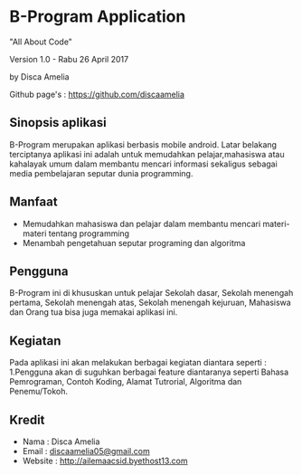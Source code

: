 # B-Program Application
"All About Code"

Version 1.0 - Rabu 26 April 2017

by Disca Amelia  <br>

Github page's : <https://github.com/discaamelia>


Sinopsis aplikasi
-------------------

B-Program merupakan aplikasi berbasis mobile android. Latar belakang terciptanya aplikasi ini adalah untuk memudahkan pelajar,mahasiswa atau kahalayak umum dalam membantu mencari informasi sekaligus sebagai media pembelajaran seputar dunia programming.

Manfaat
-------

* Memudahkan mahasiswa dan pelajar dalam membantu mencari materi-materi tentang programming
* Menambah pengetahuan seputar programing dan algoritma

Pengguna
----------
B-Program ini di khususkan untuk pelajar Sekolah dasar, Sekolah menengah pertama, Sekolah menengah atas, Sekolah menengah kejuruan, Mahasiswa dan Orang tua bisa juga memakai aplikasi ini.

Kegiatan
---------
Pada aplikasi ini akan melakukan berbagai kegiatan diantara seperti :
1.Pengguna akan di suguhkan berbagai feature diantaranya seperti Bahasa Pemrograman, Contoh Koding, Alamat Tutrorial, Algoritma dan Penemu/Tokoh.
   

Kredit
--------

*	Nama		: Disca Amelia
*	Email		: discaamelia05@gmail.com
*	Website	: <http://ailemaacsid.byethost13.com>

